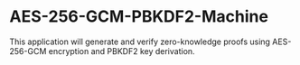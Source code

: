 # AES-256-GCM-PBKDF2-Machine
This application will generate and verify zero-knowledge proofs using AES-256-GCM encryption and PBKDF2 key derivation.
